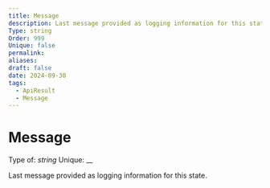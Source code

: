 ```yaml
---
title: Message
description: Last message provided as logging information for this state.
Type: string
Order: 999
Unique: false
permalink: 
aliases: 
draft: false
date: 2024-09-30
tags:
  - ApiResult
  - Message
---
```

# Message

Type of: _string_
Unique: __

Last message provided as logging information for this state.



  